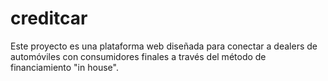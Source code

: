 # creditcar
Este proyecto es una plataforma web diseñada para conectar a dealers de automóviles con consumidores finales a través del método de financiamiento "in house".
